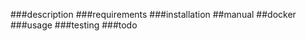 ###description 
###requirements
###installation
    ##manual
    ##docker
###usage
###testing
###todo
